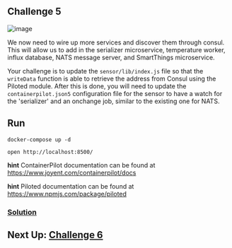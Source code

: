## Challenge 5

![image](../images/challenge5.png)

We now need to wire up more services and discover them through consul. This will allow us to add in the serializer microservice, temperature worker, influx database, NATS message server, and SmartThings microservice.

Your challenge is to update the `sensor/lib/index.js` file so that the `writeData` function is able to retrieve the address from Consul using the Piloted module. After this is done, you will need to update the `containerpilot.json5` configuration file for the sensor to have a watch for the 'serializer' and an onchange job, similar to the existing one for NATS.


## Run

`docker-compose up -d`

`open http://localhost:8500/`


__hint__ ContainerPilot documentation can be found at https://www.joyent.com/containerpilot/docs

__hint__ Piloted documentation can be found at https://www.npmjs.com/package/piloted

### [Solution](./SOLUTION.md)

## Next Up: [Challenge 6](../challenge6/README.md)
